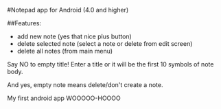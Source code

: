 #Notepad app for Android (4.0 and higher)

##Features:
* add new note (yes that nice plus button)
* delete selected note (select a note or delete from edit screen)
* delete all notes (from main menu)

Say NO to empty title! Enter a title or it will be the first 10 symbols of note body. 

And yes, empty note means delete/don't create a note. 

My first android app WOOOOO-HOOOO
